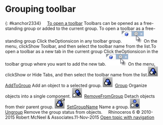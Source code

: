 ---
---


# Grouping toolbar
{: #kanchor2334}
 [![images/transparent.gif](images/transparent.gif)To open a toolbar](javascript:void(0);) Toolbars can be opened as a free-standing group or added to the current group.
To open a toolbar as a free-standing group
Click theOptionsicon in any toolbar group.![images/toolbar-howtoopen.png](images/toolbar-howtoopen.png)On the menu, clickShow Toolbar, and then select the toolbar name from the list.To open a toolbar as a new tab in the current group
Click theOptionsicon in the toolbar group where you want to add the new tab.![images/toolbar-howtoopen.png](images/toolbar-howtoopen.png)On the menu, clickShow or Hide Tabs, and then select the toolbar name from the list.![images/addtogroup.png](images/addtogroup.png) [AddToGroup](group.html#addtogroup) 
Add an object to a selected group.
![images/group.png](images/group.png) [Group](group.html) 
Organize objects into a single component.
![images/removefromgroup.png](images/removefromgroup.png) [RemoveFromGroup](group.html#removefromgroup) 
Detach objects from their parent group.
![images/setgroupname.png](images/setgroupname.png) [SetGroupName](group.html#setgroupname) 
Name a group.
![images/ungroup.png](images/ungroup.png) [Ungroup](group.html#ungroup) 
Remove the group status from objects.
&#160;
&#160;
Rhinoceros 6 © 2010-2015 Robert McNeel &amp; Associates.11-Nov-2015
 [Open topic with navigation](grouping-toolbar.html) 


